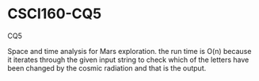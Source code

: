 # CSCI160-CQ5
CQ5

Space and time analysis for Mars exploration. 
the run time is O(n) because it iterates through the given input string to check which of the letters have been changed by the cosmic radiation and that is the output. 
